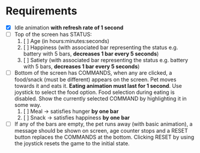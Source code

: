 # Requirements
- [x] Idle animation **with refresh rate of 1 second**
- [ ] Top of the screen has STATUS:
    1. [ ] Age (in hours:minutes:seconds)
    2. [ ] Happiness (with associated bar representing the status e.g. battery with 5 bars, **decreases 1 bar every 5 seconds**)
    3. [ ] Satiety (with associated bar representing the status e.g. battery with 5 bars, **decreases 1 bar every 5 seconds**)
- [ ] Bottom of the screen has COMMANDS, when any are clicked, a food/snack (must be different) appears on the screen. Pet moves towards it and eats it. **Eating animation must last for 1 second**. Use joystick to select the food option. Food selection during eating is disabled. Show the currently selected COMMAND by highlighting it in some way.
    1. [ ] Meal -> satisfies hunger **by one bar**
    2. [ ] Snack -> satisfies happiness **by one bar**
- [ ] If any of the bars are empty, the pet runs away (with basic animation), a message should be shown on screen, age counter stops and a RESET button replaces the COMMANDS at the bottom. Clicking RESET by using the joystick resets the game to the initial state.
